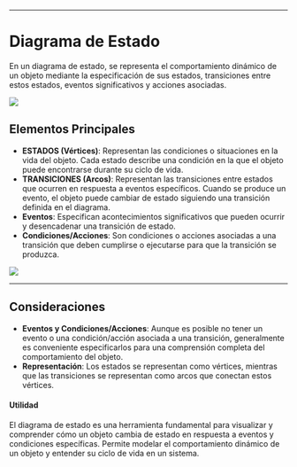 

---

# Diagrama de Estado

En un diagrama de estado, se representa el comportamiento dinámico de un objeto mediante la especificación de sus estados, transiciones entre estos estados, eventos significativos y acciones asociadas.

![](https://lh7-us.googleusercontent.com/docsz/AD_4nXcjPBvHryjnMwIkmZvQSarDgqe8ZKpxx8XRdpRV1mjWe9UNpCwrHssh1jOqXtdSW4gNG1fsUXsGRvlU2puMnGbNKBT7LR3lh_3PDBJv795cytdEvIF8xp_2aNfkOGNs6SKF6YorPG9K9_0lIZ3voakOYrs?key=VReuh94fGGpJZLGsXsGdUQ)


## Elementos Principales

- **ESTADOS (Vértices)**: Representan las condiciones o situaciones en la vida del objeto. Cada estado describe una condición en la que el objeto puede encontrarse durante su ciclo de vida.
- **TRANSICIONES (Arcos)**: Representan las transiciones entre estados que ocurren en respuesta a eventos específicos. Cuando se produce un evento, el objeto puede cambiar de estado siguiendo una transición definida en el diagrama.
- **Eventos**: Especifican acontecimientos significativos que pueden ocurrir y desencadenar una transición de estado.
- **Condiciones/Acciones**: Son condiciones o acciones asociadas a una transición que deben cumplirse o ejecutarse para que la transición se produzca.


![](https://lh7-us.googleusercontent.com/docsz/AD_4nXeGahSYRv-P8G_S9ke2fdQpTNo2GyGOnApyLjkh9HJT952-Donr_I-j8QmcNemd5BGG-NalAqj0JZvMSUDLNKEn_tyDqIohiff8Aw9aKCI8R3TqoR5XsjMIkDSxs7H_HdwBAptmyYSYOnRkUTn0G_QZls91?key=VReuh94fGGpJZLGsXsGdUQ)



---

## Consideraciones

- **Eventos y Condiciones/Acciones**: Aunque es posible no tener un evento o una condición/acción asociada a una transición, generalmente es conveniente especificarlos para una comprensión completa del comportamiento del objeto.
- **Representación**: Los estados se representan como vértices, mientras que las transiciones se representan como arcos que conectan estos vértices.

#### Utilidad

El diagrama de estado es una herramienta fundamental para visualizar y comprender cómo un objeto cambia de estado en respuesta a eventos y condiciones específicas. Permite modelar el comportamiento dinámico de un objeto y entender su ciclo de vida en un sistema.